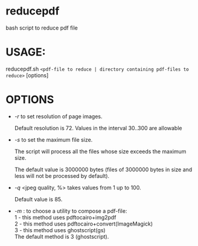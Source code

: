 # reducepdf
bash script to reduce pdf file 
# USAGE:
reducepdf.sh `<pdf-file to reduce | directory containing pdf-files to reduce>` [options]
# OPTIONS
* _-r_ <resolution in dpi> to set resolution of page images.
    
    Default resolution is 72. Values in the interval 30..300 are allowable

* _-s_ <file size in bytes> to set the maximum file size.  
    
    The script will process all the files whose size exceeds the maximum size.
    
    The default value is 3000000 bytes (files of 3000000 bytes in size and less will not be processed by default).

* _-q_ <jpeg quality, %> takes values from 1 up to 100.

    Default value is 85.

* _-m_ <number of method>: to choose a utility to compose a pdf-file: <br> 1 - this method uses pdftocairo+img2pdf<br> 2 - this method uses pdftocairo+convert(ImageMagick)<br> 3 - this method uses ghostscript(gs)<br> The default method is 3 (ghostscript).
    
